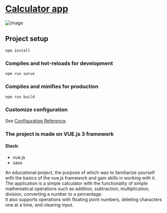 # [Calculator app](https://radzivonn.github.io/calculator/index.html)

![image](https://github.com/Radzivonn/calculator/assets/106487154/acd1c4c1-f1e1-484d-8378-9db0cf3c9a8c)

## Project setup

```
npm install
```

### Compiles and hot-reloads for development

```
npm run serve
```

### Compiles and minifies for production

```
npm run build
```

### Customize configuration

See [Configuration Reference](https://cli.vuejs.org/config/).

### The project is made on VUE.js 3 framework

#### Stack:

- vue.js
- sass

An educational project, the purpose of which was to familiarize yourself with the basics of the vue.js framework and gain skills in working with it.  
The application is a simple calculator with the functionality of simple mathematical operations such as addition, subtraction, multiplication, division, converting a number to a percentage.  
It also supports operations with floating point numbers, deleting characters one at a time, and clearing input.
